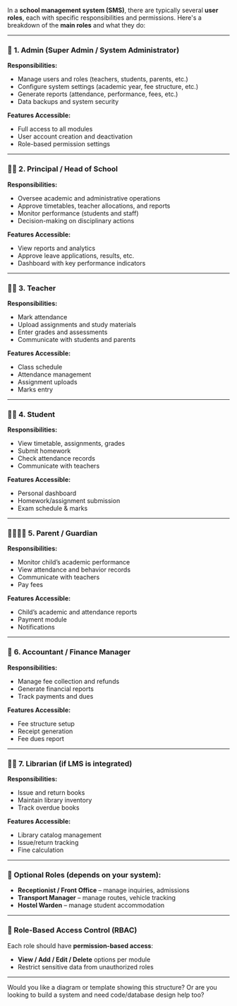 In a **school management system (SMS)**, there are typically several **user roles**, each with specific responsibilities and permissions. Here's a breakdown of the **main roles** and what they do:

---

### 🔑 **1. Admin (Super Admin / System Administrator)**

**Responsibilities:**

* Manage users and roles (teachers, students, parents, etc.)
* Configure system settings (academic year, fee structure, etc.)
* Generate reports (attendance, performance, fees, etc.)
* Data backups and system security

**Features Accessible:**

* Full access to all modules
* User account creation and deactivation
* Role-based permission settings

---

### 👩‍🏫 **2. Principal / Head of School**

**Responsibilities:**

* Oversee academic and administrative operations
* Approve timetables, teacher allocations, and reports
* Monitor performance (students and staff)
* Decision-making on disciplinary actions

**Features Accessible:**

* View reports and analytics
* Approve leave applications, results, etc.
* Dashboard with key performance indicators

---

### 👨‍🏫 **3. Teacher**

**Responsibilities:**

* Mark attendance
* Upload assignments and study materials
* Enter grades and assessments
* Communicate with students and parents

**Features Accessible:**

* Class schedule
* Attendance management
* Assignment uploads
* Marks entry

---

### 🧑‍🎓 **4. Student**

**Responsibilities:**

* View timetable, assignments, grades
* Submit homework
* Check attendance records
* Communicate with teachers

**Features Accessible:**

* Personal dashboard
* Homework/assignment submission
* Exam schedule & marks

---

### 👨‍👩‍👧‍👦 **5. Parent / Guardian**

**Responsibilities:**

* Monitor child’s academic performance
* View attendance and behavior records
* Communicate with teachers
* Pay fees

**Features Accessible:**

* Child’s academic and attendance reports
* Payment module
* Notifications

---

### 💼 **6. Accountant / Finance Manager**

**Responsibilities:**

* Manage fee collection and refunds
* Generate financial reports
* Track payments and dues

**Features Accessible:**

* Fee structure setup
* Receipt generation
* Fee dues report

---

### 🧑‍💼 **7. Librarian (if LMS is integrated)**

**Responsibilities:**

* Issue and return books
* Maintain library inventory
* Track overdue books

**Features Accessible:**

* Library catalog management
* Issue/return tracking
* Fine calculation

---

### 🧾 Optional Roles (depends on your system):

* **Receptionist / Front Office** – manage inquiries, admissions
* **Transport Manager** – manage routes, vehicle tracking
* **Hostel Warden** – manage student accommodation

---

### 🔐 Role-Based Access Control (RBAC)

Each role should have **permission-based access**:

* **View / Add / Edit / Delete** options per module
* Restrict sensitive data from unauthorized roles

---

Would you like a diagram or template showing this structure? Or are you looking to build a system and need code/database design help too?
